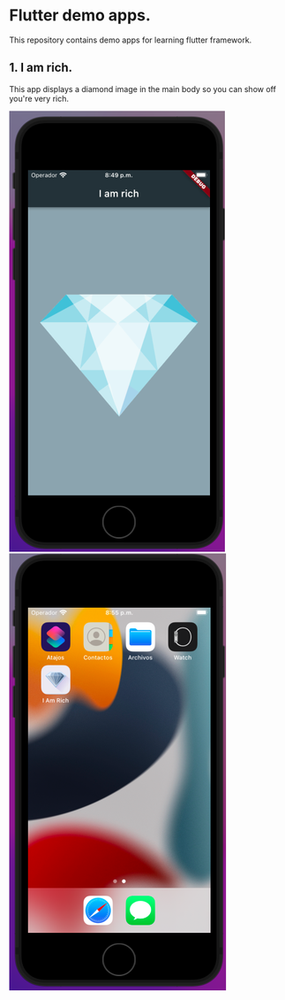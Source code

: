 # Flutter demo apps.

This repository contains demo apps for learning flutter framework.

## 1. I am rich.

This app displays a diamond image in the main body so you can show off you're very rich. 

![i_am_rich_image](https://github.com/hector-medina/flutter-demo-apps/blob/main/1.%20I%20am%20rich/images/i_am_rich.png?raw=true)
![i_am_rich_icon_preview](https://github.com/hector-medina/flutter-demo-apps/blob/main/1.%20I%20am%20rich/images/i_am_rich_icon_view.png?raw=true)
